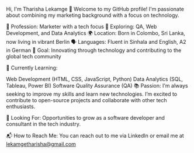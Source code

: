 Hi, I'm Tharisha Lekamge 👋
Welcome to my GitHub profile! I'm passionate about combining my marketing background with a focus on technology.

💼 Profession: Marketer with a tech focus
🔧 Exploring: QA, Web Development, and Data Analytics
🌍 Location: Born in Colombo, Sri Lanka, now living in vibrant Berlin
🗣 Languages: Fluent in Sinhala and English, A2 in German
🚀 Goal: Innovating through technology and contributing to the global tech community

🌱 Currently Learning:

Web Development (HTML, CSS, JavaScript, Python)
Data Analytics (SQL, Tableau, Power BI)
Software Quality Assurance (QA)
📚 Passion:
I'm always seeking to improve my skills and learn new technologies. I’m excited to contribute to open-source projects and collaborate with other tech enthusiasts.

🎯 Looking For:
Opportunities to grow as a software developer and consultant in the tech industry.

📬 How to Reach Me:
You can reach out to me via LinkedIn or email me at lekamgetharisha@gmail.com


